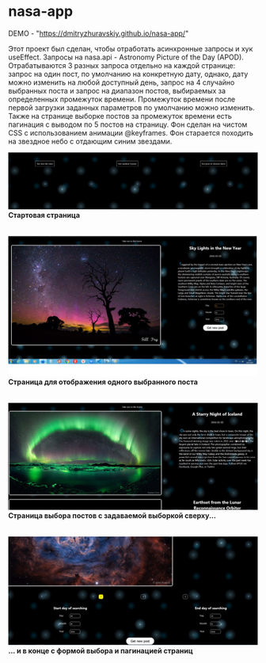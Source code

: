 # nasa-app

DEMO - "https://dmitryzhuravskiy.github.io/nasa-app/"

Этот проект был сделан, чтобы отработать асинхронные запросы и хук useEffect. Запросы на nasa.api - Astronomy Picture of the Day (APOD). Отрабатываются 3 разных запроса отдельно на каждой странице: запрос на один пост, по умолчанию на конкретную дату, однако, дату можно изменить на любой доступный день, запрос на 4 случайно выбранных поста и запрос на диапазон постов, выбираемых за определенных промежуток времени. Промежуток времени после первой загрузки заданных параметров по умолчанию можно изменить. Также на странице выборке постов за промежуток времени есть пагинация с выводом по 5 постов на страницу.
Фон сделан на чистом CSS с использованием анимации @keyframes. Фон старается походить на звездное небо с отдающим синим звездами.

<img src="https://github.com/DmitryZhuravskiy/nasa-app/raw/master/public/images/nasa--1.jpg "/>
<b>Стартовая страница</b>
<br /><br /><br />

<img src="https://github.com/DmitryZhuravskiy/nasa-app/raw/master/public/images/nasa--2.jpg "/>
<b>Страница для отображения одного выбранного поста</b>
<br /><br /><br />

<img src="https://github.com/DmitryZhuravskiy/nasa-app/raw/master/public/images/nasa--3.jpg "/>
<b>Страница выбора постов с задаваемой выборкой сверху...</b>
<br /><br /><br />

<img src="https://github.com/DmitryZhuravskiy/nasa-app/raw/master/public/images/nasa--4.jpg "/>
<b>... и в конце с формой выбора и пагинацией страниц</b>
<br /><br /><br />

